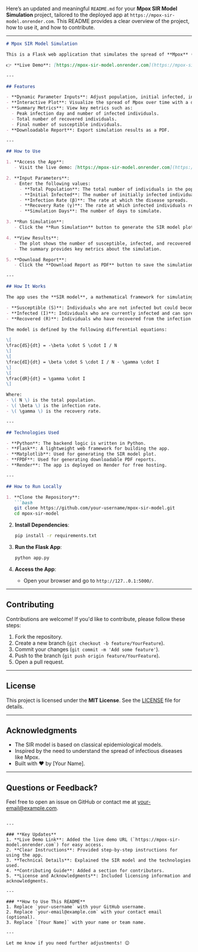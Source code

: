 Here’s an updated and meaningful `README.md` for your **Mpox SIR Model Simulation** project, tailored to the deployed app at `https://mpox-sir-model.onrender.com`. This README provides a clear overview of the project, how to use it, and how to contribute.

---

```markdown
# Mpox SIR Model Simulation

This is a Flask web application that simulates the spread of **Mpox** (formerly Monkeypox) using the **SIR (Susceptible-Infected-Recovered) model**. The app allows users to input parameters and visualize how the disease spreads over time.

👉 **Live Demo**: [https://mpox-sir-model.onrender.com](https://mpox-sir-model.onrender.com)

---

## Features

- **Dynamic Parameter Inputs**: Adjust population, initial infected, infection rate, recovery rate, and simulation days.
- **Interactive Plot**: Visualize the spread of Mpox over time with a dynamic plot.
- **Summary Metrics**: View key metrics such as:
  - Peak infection day and number of infected individuals.
  - Total number of recovered individuals.
  - Final number of susceptible individuals.
- **Downloadable Report**: Export simulation results as a PDF.

---

## How to Use

1. **Access the App**:
   - Visit the live demo: [https://mpox-sir-model.onrender.com](https://mpox-sir-model.onrender.com).

2. **Input Parameters**:
   - Enter the following values:
     - **Total Population**: The total number of individuals in the population.
     - **Initial Infected**: The number of initially infected individuals.
     - **Infection Rate (β)**: The rate at which the disease spreads.
     - **Recovery Rate (γ)**: The rate at which infected individuals recover.
     - **Simulation Days**: The number of days to simulate.

3. **Run Simulation**:
   - Click the **Run Simulation** button to generate the SIR model plot and summary.

4. **View Results**:
   - The plot shows the number of susceptible, infected, and recovered individuals over time.
   - The summary provides key metrics about the simulation.

5. **Download Report**:
   - Click the **Download Report as PDF** button to save the simulation results.

---

## How It Works

The app uses the **SIR model**, a mathematical framework for simulating the spread of infectious diseases. The model divides the population into three compartments:

- **Susceptible (S)**: Individuals who are not infected but could become infected.
- **Infected (I)**: Individuals who are currently infected and can spread the disease.
- **Recovered (R)**: Individuals who have recovered from the infection and are immune.

The model is defined by the following differential equations:

\[
\frac{dS}{dt} = -\beta \cdot S \cdot I / N
\]
\[
\frac{dI}{dt} = \beta \cdot S \cdot I / N - \gamma \cdot I
\]
\[
\frac{dR}{dt} = \gamma \cdot I
\]

Where:
- \( N \) is the total population.
- \( \beta \) is the infection rate.
- \( \gamma \) is the recovery rate.

---

## Technologies Used

- **Python**: The backend logic is written in Python.
- **Flask**: A lightweight web framework for building the app.
- **Matplotlib**: Used for generating the SIR model plot.
- **FPDF**: Used for generating downloadable PDF reports.
- **Render**: The app is deployed on Render for free hosting.

---

## How to Run Locally

1. **Clone the Repository**:
   ```bash
   git clone https://github.com/your-username/mpox-sir-model.git
   cd mpox-sir-model
   ```

2. **Install Dependencies**:
   ```bash
   pip install -r requirements.txt
   ```

3. **Run the Flask App**:
   ```bash
   python app.py
   ```

4. **Access the App**:
   - Open your browser and go to `http://127..0.1:5000/`.

---

## Contributing

Contributions are welcome! If you'd like to contribute, please follow these steps:

1. Fork the repository.
2. Create a new branch (`git checkout -b feature/YourFeature`).
3. Commit your changes (`git commit -m 'Add some feature'`).
4. Push to the branch (`git push origin feature/YourFeature`).
5. Open a pull request.

---

## License

This project is licensed under the **MIT License**. See the [LICENSE](LICENSE) file for details.

---

## Acknowledgments

- The SIR model is based on classical epidemiological models.
- Inspired by the need to understand the spread of infectious diseases like Mpox.
- Built with ❤️ by [Your Name].

---

## Questions or Feedback?

Feel free to open an issue on GitHub or contact me at [your-email@example.com](mailto:your-email@example.com).

```

---

### **Key Updates**
1. **Live Demo Link**: Added the live demo URL (`https://mpox-sir-model.onrender.com`) for easy access.
2. **Clear Instructions**: Provided step-by-step instructions for using the app.
3. **Technical Details**: Explained the SIR model and the technologies used.
4. **Contributing Guide**: Added a section for contributors.
5. **License and Acknowledgments**: Included licensing information and acknowledgments.

---

### **How to Use This README**
1. Replace `your-username` with your GitHub username.
2. Replace `your-email@example.com` with your contact email (optional).
3. Replace `[Your Name]` with your name or team name.

---

Let me know if you need further adjustments! 😊
